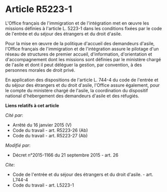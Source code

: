 # Article R5223-1

L'Office français de l'immigration et de l'intégration met en œuvre les missions définies à l'article L. 5223-1 dans les
conditions fixées par le code de l'entrée et du séjour des étrangers et du droit d'asile. 

Pour la mise en œuvre de la politique d'accueil des demandeurs d'asile, l'Office français de l'immigration et de
l'intégration assure le pilotage d'un réseau de structures de premier accueil, d'information, d'orientation et
d'accompagnement dont les missions sont définies par le ministère chargé de l'asile et dont il peut déléguer la gestion, par
convention, à des personnes morales de droit privé. 

En application des dispositions de l'article L. 744-4 du code de l'entrée et du séjour des étrangers et du droit d'asile,
l'Office assure également, pour le compte du ministère chargé de l'asile, la coordination du dispositif national
d'hébergement des demandeurs d'asile et des réfugiés.

**Liens relatifs à cet article**

_Cité par_:

  - Arrêté du 16 janvier 2015 (V)
  - Code du travail - art. R5223-26 (Ab)
  - Code du travail - art. R5223-27 (Ab)

_Modifié par_:

  - Décret n°2015-1166 du 21 septembre 2015 - art. 26

_Cite_:

  - Code de l'entrée et du séjour des étrangers et du droit d'asile. - art. L744-4
  - Code du travail - art. L5223-1
